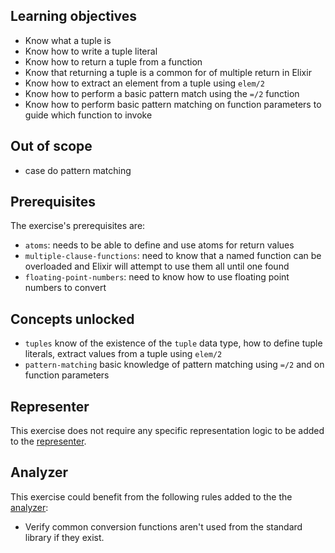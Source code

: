 ## Learning objectives

- Know what a tuple is
- Know how to write a tuple literal
- Know how to return a tuple from a function
- Know that returning a tuple is a common for of multiple return in Elixir
- Know how to extract an element from a tuple using `elem/2`
- Know how to perform a basic pattern match using the `=/2` function
- Know how to perform basic pattern matching on function parameters to guide which function to invoke

## Out of scope

- case do pattern matching

## Prerequisites

The exercise's prerequisites are:

- `atoms`: needs to be able to define and use atoms for return values
- `multiple-clause-functions`: need to know that a named function can be overloaded and Elixir will attempt to use them all until one found
- `floating-point-numbers`: need to know how to use floating point numbers to convert

## Concepts unlocked

- `tuples` know of the existence of the `tuple` data type, how to define tuple literals, extract values from a tuple using `elem/2`
- `pattern-matching` basic knowledge of pattern matching using `=/2` and on function parameters

## Representer

This exercise does not require any specific representation logic to be added to the [representer][representer].

## Analyzer

This exercise could benefit from the following rules added to the the [analyzer][analyzer]:

- Verify common conversion functions aren't used from the standard library if they exist.

[analyzer]: https://github.com/exercism/elixir-analyzer
[representer]: https://github.com/exercism/elixir-representer
